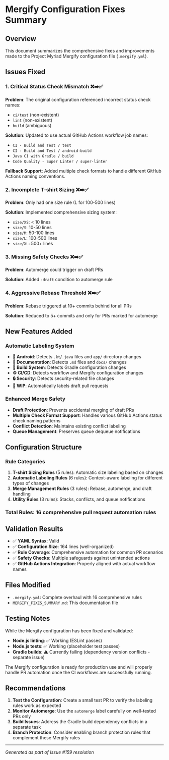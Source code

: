 # Mergify Configuration Fixes Summary

## Overview
This document summarizes the comprehensive fixes and improvements made to the Project Myriad Mergify configuration file (`.mergify.yml`).

## Issues Fixed

### 1. **Critical Status Check Mismatch** ❌➡️✅
**Problem**: The original configuration referenced incorrect status check names:
- `ci/test` (non-existent)
- `lint` (non-existent)
- `build` (ambiguous)

**Solution**: Updated to use actual GitHub Actions workflow job names:
- `CI - Build and Test / test`
- `CI - Build and Test / android-build`
- `Java CI with Gradle / build`
- `Code Quality - Super Linter / super-linter`

**Fallback Support**: Added multiple check formats to handle different GitHub Actions naming conventions.

### 2. **Incomplete T-shirt Sizing** ❌➡️✅
**Problem**: Only had one size rule (L for 100-500 lines)

**Solution**: Implemented comprehensive sizing system:
- `size/XS`: < 10 lines
- `size/S`: 10-50 lines  
- `size/M`: 50-100 lines
- `size/L`: 100-500 lines
- `size/XL`: 500+ lines

### 3. **Missing Safety Checks** ❌➡️✅
**Problem**: Automerge could trigger on draft PRs

**Solution**: Added `-draft` condition to automerge rule

### 4. **Aggressive Rebase Threshold** ❌➡️✅
**Problem**: Rebase triggered at 10+ commits behind for all PRs

**Solution**: Reduced to 5+ commits and only for PRs marked for automerge

## New Features Added

### Automatic Labeling System
- **🤖 Android**: Detects `.kt`/`.java` files and `app/` directory changes
- **📖 Documentation**: Detects `.md` files and `docs/` changes
- **🔧 Build System**: Detects Gradle configuration changes
- **⚙️ CI/CD**: Detects workflow and Mergify configuration changes
- **🔒 Security**: Detects security-related file changes
- **🚧 WIP**: Automatically labels draft pull requests

### Enhanced Merge Safety
- **Draft Protection**: Prevents accidental merging of draft PRs
- **Multiple Check Format Support**: Handles various GitHub Actions status check naming patterns
- **Conflict Detection**: Maintains existing conflict labeling
- **Queue Management**: Preserves queue dequeue notifications

## Configuration Structure

### Rule Categories
1. **T-shirt Sizing Rules** (5 rules): Automatic size labeling based on changes
2. **Automatic Labeling Rules** (6 rules): Context-aware labeling for different types of changes
3. **Merge Management Rules** (3 rules): Rebase, automerge, and draft handling
4. **Utility Rules** (3 rules): Stacks, conflicts, and queue notifications

### Total Rules: 16 comprehensive pull request automation rules

## Validation Results

- ✅ **YAML Syntax**: Valid
- ✅ **Configuration Size**: 164 lines (well-organized)
- ✅ **Rule Coverage**: Comprehensive automation for common PR scenarios
- ✅ **Safety Checks**: Multiple safeguards against unintended actions
- ✅ **GitHub Actions Integration**: Properly aligned with actual workflow names

## Files Modified

- `.mergify.yml`: Complete overhaul with 16 comprehensive rules
- `MERGIFY_FIXES_SUMMARY.md`: This documentation file

## Testing Notes

While the Mergify configuration has been fixed and validated:
- **Node.js linting**: ✅ Working (ESLint passes)
- **Node.js tests**: ✅ Working (placeholder test passes)
- **Gradle builds**: ⚠️ Currently failing (dependency version conflicts - separate issue)

The Mergify configuration is ready for production use and will properly handle PR automation once the CI workflows are successfully running.

## Recommendations

1. **Test the Configuration**: Create a small test PR to verify the labeling rules work as expected
2. **Monitor Automerge**: Use the `automerge` label carefully on well-tested PRs only
3. **Build Issues**: Address the Gradle build dependency conflicts in a separate task
4. **Branch Protection**: Consider enabling branch protection rules that complement these Mergify rules

---
*Generated as part of Issue #159 resolution*